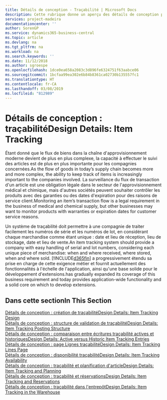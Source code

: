 ```yaml
---
title: Détails de conception - Traçabilité | Microsoft Docs
description: Cette rubrique donne un aperçu des détails de conception pour la traçabilité.
services: project-madeira
documentationcenter: ''
author: SorenGP
ms.service: dynamics365-business-central
ms.topic: article
ms.devlang: na
ms.tgt_pltfrm: na
ms.workload: na
ms.search.keywords: ''
ms.date: 11/12/2018
ms.author: sgroespe
ms.openlocfilehash: 1dce0ea658a2083c3d896fe6324751f63aabce06
ms.sourcegitcommit: 1bcfaa99ea302e6b84b8361ca02730b135557fc1
ms.translationtype: HT
ms.contentlocale: fr-CA
ms.lasthandoff: 03/08/2019
ms.locfileid: "812989"
---
```

# <a name="design-details-item-tracking"></a><span data-ttu-id="d208e-103">Détails de conception : traçabilité</span><span class="sxs-lookup"><span data-stu-id="d208e-103">Design Details: Item Tracking</span></span>
<span data-ttu-id="d208e-104">Étant donné que le flux de biens dans la chaîne d'approvisionnement moderne devient de plus en plus complexe, la capacité à effectuer le suivi des articles est de plus en plus importante pour les compagnies concernées.</span><span class="sxs-lookup"><span data-stu-id="d208e-104">As the flow of goods in today’s supply chain becomes more and more complex, the ability to keep track of items is increasingly important to the companies involved.</span></span> <span data-ttu-id="d208e-105">La surveillance du flux de transaction d'un article est une obligation légale dans le secteur de l'approvisionnement médical et chimique, mais d'autres sociétés peuvent souhaiter contrôler les produits avec des garanties ou des dates d'expiration pour des raisons de service client.</span><span class="sxs-lookup"><span data-stu-id="d208e-105">Monitoring an item’s transaction flow is a legal requirement in the business of medical and chemical supply, but other businesses may want to monitor products with warranties or expiration dates for customer service reasons.</span></span>  

<span data-ttu-id="d208e-106">Un système de traçabilité doit permettre à une compagnie de traiter facilement les numéros de série et les numéros de lot, en considérant chaque marchandise comme étant unique : date et lieu de réception, lieu de stockage, date et lieu de vente.</span><span class="sxs-lookup"><span data-stu-id="d208e-106">An item tracking system should provide a company with easy handling of serial and lot numbers, considering each unique piece of merchandise: when and where received, where stored, when and where sold.</span></span> [!INCLUDE[d365fin](includes/d365fin_md.md)] <span data-ttu-id="d208e-107">a progressivement étendu sa prise en charge de cette exigence métier et fournit actuellement des fonctionnalités à l'échelle de l'application, ainsi qu'une base solide pour le développement d'extensions.</span><span class="sxs-lookup"><span data-stu-id="d208e-107">has gradually expanded its coverage of this business requirement and today provides application-wide functionality and a solid core on which to develop extensions.</span></span>  

## <a name="in-this-section"></a><span data-ttu-id="d208e-108">Dans cette section</span><span class="sxs-lookup"><span data-stu-id="d208e-108">In This Section</span></span>  
[<span data-ttu-id="d208e-109">Détails de conception : création de traçabilité</span><span class="sxs-lookup"><span data-stu-id="d208e-109">Design Details: Item Tracking Design</span></span>](design-details-item-tracking-design.md)  
[<span data-ttu-id="d208e-110">Détails de conception : structure de validation de traçabilité</span><span class="sxs-lookup"><span data-stu-id="d208e-110">Design Details: Item Tracking Posting Structure</span></span>](design-details-item-tracking-posting-structure.md)  
[<span data-ttu-id="d208e-111">Détails de conception : comparaison entre écritures traçabilité actives et historiques</span><span class="sxs-lookup"><span data-stu-id="d208e-111">Design Details: Active versus Historic Item Tracking Entries</span></span>](design-details-active-versus-historic-item-tracking-entries.md)  
[<span data-ttu-id="d208e-112">Détails de conception : page Lignes traçabilité</span><span class="sxs-lookup"><span data-stu-id="d208e-112">Design Details: Item Tracking Lines Page</span></span>](design-details-item-tracking-lines-window.md)  
[<span data-ttu-id="d208e-113">Détails de conception : disponibilité traçabilité</span><span class="sxs-lookup"><span data-stu-id="d208e-113">Design Details: Item Tracking Availability</span></span>](design-details-item-tracking-availability.md)  
[<span data-ttu-id="d208e-114">Détails de conception : traçabilité et planification d'article</span><span class="sxs-lookup"><span data-stu-id="d208e-114">Design Details: Item Tracking and Planning</span></span>](design-details-item-tracking-and-planning.md)  
[<span data-ttu-id="d208e-115">Détails de conception : traçabilité et réservations</span><span class="sxs-lookup"><span data-stu-id="d208e-115">Design Details: Item Tracking and Reservations</span></span>](design-details-item-tracking-and-reservations.md)  
[<span data-ttu-id="d208e-116">Détails de conception : traçabilité dans l'entrepôt</span><span class="sxs-lookup"><span data-stu-id="d208e-116">Design Details: Item Tracking in the Warehouse</span></span>](design-details-item-tracking-in-the-warehouse.md)
